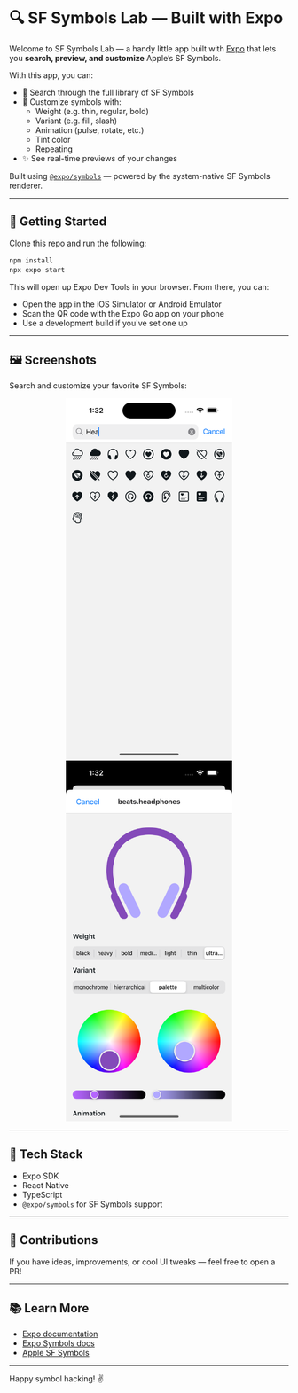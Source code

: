 # 🔍 SF Symbols Lab — Built with Expo

Welcome to SF Symbols Lab — a handy little app built with [Expo](https://expo.dev) that lets you **search, preview, and customize** Apple’s SF Symbols.

With this app, you can:

- 🎨 Search through the full library of SF Symbols
- 🧰 Customize symbols with:
  - Weight (e.g. thin, regular, bold)
  - Variant (e.g. fill, slash)
  - Animation (pulse, rotate, etc.)
  - Tint color
  - Repeating
- ✨ See real-time previews of your changes

Built using [`@expo/symbols`](https://docs.expo.dev/versions/latest/sdk/symbols/) — powered by the system-native SF Symbols renderer.

---

## 🚀 Getting Started

Clone this repo and run the following:

```bash
npm install
npx expo start
```

This will open up Expo Dev Tools in your browser. From there, you can:

- Open the app in the iOS Simulator or Android Emulator
- Scan the QR code with the Expo Go app on your phone
- Use a development build if you've set one up

---

## 🖼️ Screenshots

Search and customize your favorite SF Symbols:

<div align="center">
  <img src="./assets/images/search.png" width="300" />
  <img src="./assets/images/lab.png" width="300" />
</div>

---

## 🧪 Tech Stack

- Expo SDK
- React Native
- TypeScript
- `@expo/symbols` for SF Symbols support

---

## 🤝 Contributions

If you have ideas, improvements, or cool UI tweaks — feel free to open a PR!

---

## 📚 Learn More

- [Expo documentation](https://docs.expo.dev/)
- [Expo Symbols docs](https://docs.expo.dev/versions/latest/sdk/symbols/)
- [Apple SF Symbols](https://developer.apple.com/sf-symbols/)

---

Happy symbol hacking! ✌️
